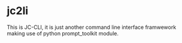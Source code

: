 jc2li
=====

This is JC-CLI, it is just another command line interface framwework making use
of python prompt_toolkit module.

